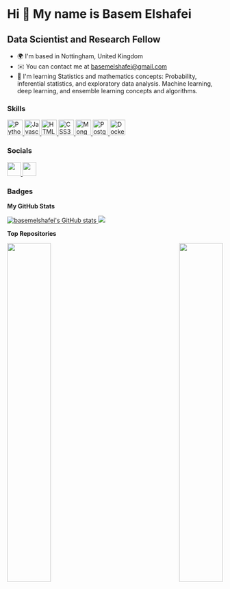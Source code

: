 Hi 👋 My name is Basem Elshafei
===============================

Data Scientist and Research Fellow
------------------------------

* 🌍  I'm based in Nottingham, United Kingdom
* ✉️  You can contact me at [basemelshafei@gmail.com](mailto:basemelshafei@gmail.com)
* 🧠  I'm learning Statistics and mathematics concepts: Probability, inferential statistics, and exploratory data analysis. Machine learning, deep learning, and ensemble learning concepts and algorithms.

### Skills
<p align="left">
  <a href="https://www.python.org/" target="_blank" rel="noreferrer">
    <img src="https://raw.githubusercontent.com/danielcranney/readme-generator/main/public/icons/skills/python-colored.svg" width="36" height="36" alt="Python" />
  </a>
  <a href="https://developer.mozilla.org/en-US/docs/Web/JavaScript" target="_blank" rel="noreferrer">
    <img src="https://raw.githubusercontent.com/danielcranney/readme-generator/main/public/icons/skills/javascript-colored.svg" width="36" height="36" alt="Javascript" />
  </a>
  <a href="https://developer.mozilla.org/en-US/docs/Glossary/HTML5" target="_blank" rel="noreferrer">
    <img src="https://raw.githubusercontent.com/danielcranney/readme-generator/main/public/icons/skills/html5-colored.svg" width="36" height="36" alt="HTML5" />
  </a>
  <a href="https://www.w3.org/TR/CSS/#css" target="_blank" rel="noreferrer">
    <img src="https://raw.githubusercontent.com/danielcranney/readme-generator/main/public/icons/skills/css3-colored.svg" width="36" height="36" alt="CSS3" />
  </a>
  <a href="https://www.mongodb.com/" target="_blank" rel="noreferrer">
    <img src="https://raw.githubusercontent.com/danielcranney/readme-generator/main/public/icons/skills/mongodb-colored.svg" width="36" height="36" alt="MongoDB" />
  </a>
  <a href="https://www.postgresql.org/" target="_blank" rel="noreferrer">
    <img src="https://raw.githubusercontent.com/danielcranney/readme-generator/main/public/icons/skills/postgresql-colored.svg" width="36" height="36" alt="PostgreSQL" />
  </a>
  <a href="https://www.docker.com/" target="_blank" rel="noreferrer">
    <img src="https://raw.githubusercontent.com/danielcranney/readme-generator/main/public/icons/skills/docker-colored.svg" width="36" height="36" alt="Docker" />
  </a>
</p>


### Socials

<p align="left">
  <a href="https://www.github.com/basemelshafei" target="_blank" rel="noreferrer">
    <img src="https://raw.githubusercontent.com/danielcranney/readme-generator/main/public/icons/socials/github-dark.svg" width="32" height="32" />
  </a>
  <a href="https://www.linkedin.com/in/basemelshafei" target="_blank" rel="noreferrer">
    <img src="https://raw.githubusercontent.com/danielcranney/readme-generator/main/public/icons/socials/linkedin.svg" width="32" height="32" />
  </a>
</p>

### Badges

<b>My GitHub Stats</b>

<a href="http://www.github.com/basemelshafei">
  <img src="https://github-readme-stats.vercel.app/api?username=basemelshafei&show_icons=true&hide=&count_private=true&title_color=0891b2&text_color=facc15&icon_color=0891b2&bg_color=1c1917&hide_border=true&show_icons=true" alt="basemelshafei's GitHub stats" />
</a>
<a href="http://www.github.com/basemelshafei">
  <img src="https://github-readme-streak-stats.herokuapp.com/?user=basemelshafei&stroke=facc15&background=1c1917&ring=0891b2&fire=0891b2&currStreakNum=facc15&currStreakLabel=0891b2&sideNums=facc15&sideLabels=facc15&dates=facc15&hide_border=true" />
</a>

<b>Top Repositories</b>

<div width="100%" align="center">
  <a href="https://github.com/basemelshafei/100DaysOfCodingChallenge" align="left">
    <img align="left" width="45%" src="https://github-readme-stats.vercel.app/api/pin/?username=basemelshafei&repo=100DaysOfCodingChallenge&title_color=0891b2&text_color=facc15&icon_color=0891b2&bg_color=1c1917&hide_border=true&locale=en" />
  </a>
  <a href="https://github.com/basemelshafei/MachineLearningBootcamp" align="right">
    <img align="right" width="45%" src="https://github-readme-stats.vercel.app/api/pin/?username=basemelshafei&repo=MachineLearningBootcamp&title_color=0891b2&text_color=facc15&icon_color=0891b2&bg_color=1c1917&hide_border=true&locale=en" />
  </a>
</div>
<br /><br /><br /><br /><br /><br /><br />
